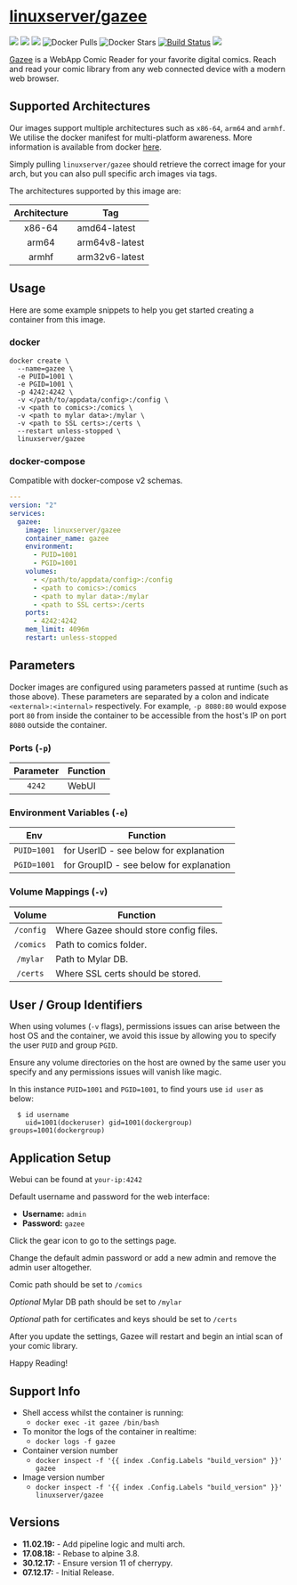 # [linuxserver/gazee](https://github.com/linuxserver/docker-gazee)

[![](https://img.shields.io/discord/354974912613449730.svg?logo=discord&label=LSIO%20Discord&style=flat-square)](https://discord.gg/YWrKVTn)
[![](https://images.microbadger.com/badges/version/linuxserver/gazee.svg)](https://microbadger.com/images/linuxserver/gazee "Get your own version badge on microbadger.com")
[![](https://images.microbadger.com/badges/image/linuxserver/gazee.svg)](https://microbadger.com/images/linuxserver/gazee "Get your own version badge on microbadger.com")
![Docker Pulls](https://img.shields.io/docker/pulls/linuxserver/gazee.svg)
![Docker Stars](https://img.shields.io/docker/stars/linuxserver/gazee.svg)
[![Build Status](https://ci.linuxserver.io/buildStatus/icon?job=Docker-Pipeline-Builders/docker-gazee/master)](https://ci.linuxserver.io/job/Docker-Pipeline-Builders/job/docker-gazee/job/master/)
[![](https://lsio-ci.ams3.digitaloceanspaces.com/linuxserver/gazee/latest/badge.svg)](https://lsio-ci.ams3.digitaloceanspaces.com/linuxserver/gazee/latest/index.html)

[Gazee](https://github.com/hubbcaps/gazee) is a WebApp Comic Reader for your favorite digital comics. Reach and read your comic library from any web connected device with a modern web browser.

## Supported Architectures

Our images support multiple architectures such as `x86-64`, `arm64` and `armhf`. We utilise the docker manifest for multi-platform awareness. More information is available from docker [here](https://github.com/docker/distribution/blob/master/docs/spec/manifest-v2-2.md#manifest-list). 

Simply pulling `linuxserver/gazee` should retrieve the correct image for your arch, but you can also pull specific arch images via tags.

The architectures supported by this image are:

| Architecture | Tag |
| :----: | --- |
| x86-64 | amd64-latest |
| arm64 | arm64v8-latest |
| armhf | arm32v6-latest |


## Usage

Here are some example snippets to help you get started creating a container from this image.

### docker

```
docker create \
  --name=gazee \
  -e PUID=1001 \
  -e PGID=1001 \
  -p 4242:4242 \
  -v </path/to/appdata/config>:/config \
  -v <path to comics>:/comics \
  -v <path to mylar data>:/mylar \
  -v <path to SSL certs>:/certs \
  --restart unless-stopped \
  linuxserver/gazee
```


### docker-compose

Compatible with docker-compose v2 schemas.

```yaml
---
version: "2"
services:
  gazee:
    image: linuxserver/gazee
    container_name: gazee
    environment:
      - PUID=1001
      - PGID=1001
    volumes:
      - </path/to/appdata/config>:/config
      - <path to comics>:/comics
      - <path to mylar data>:/mylar
      - <path to SSL certs>:/certs
    ports:
      - 4242:4242
    mem_limit: 4096m
    restart: unless-stopped
```

## Parameters

Docker images are configured using parameters passed at runtime (such as those above). These parameters are separated by a colon and indicate `<external>:<internal>` respectively. For example, `-p 8080:80` would expose port `80` from inside the container to be accessible from the host's IP on port `8080` outside the container.

### Ports (`-p`)

| Parameter | Function |
| :----: | --- |
| `4242` | WebUI |


### Environment Variables (`-e`)

| Env | Function |
| :----: | --- |
| `PUID=1001` | for UserID - see below for explanation |
| `PGID=1001` | for GroupID - see below for explanation |

### Volume Mappings (`-v`)

| Volume | Function |
| :----: | --- |
| `/config` | Where Gazee should store config files. |
| `/comics` | Path to comics folder. |
| `/mylar` | Path to Mylar DB. |
| `/certs` | Where SSL certs should be stored. |



## User / Group Identifiers

When using volumes (`-v` flags), permissions issues can arise between the host OS and the container, we avoid this issue by allowing you to specify the user `PUID` and group `PGID`.

Ensure any volume directories on the host are owned by the same user you specify and any permissions issues will vanish like magic.

In this instance `PUID=1001` and `PGID=1001`, to find yours use `id user` as below:

```
  $ id username
    uid=1001(dockeruser) gid=1001(dockergroup) groups=1001(dockergroup)
```

## Application Setup

Webui can be found at `your-ip:4242`

  Default username and password for the web interface:

  * **Username:** `admin`
  * **Password:** `gazee`

Click the gear icon to go to the settings page.

Change the default admin password or add a new admin and remove the admin user altogether.

Comic path should be set to `/comics`

*Optional* Mylar DB path should be set to `/mylar`

*Optional* path for certificates and keys should be set to `/certs`

After you update the settings, Gazee will restart and begin an intial scan of your comic library.

Happy Reading!



## Support Info

* Shell access whilst the container is running: 
  * `docker exec -it gazee /bin/bash`
* To monitor the logs of the container in realtime: 
  * `docker logs -f gazee`
* Container version number 
  * `docker inspect -f '{{ index .Config.Labels "build_version" }}' gazee`
* Image version number
  * `docker inspect -f '{{ index .Config.Labels "build_version" }}' linuxserver/gazee`

## Versions

* **11.02.19:** - Add pipeline logic and multi arch.
* **17.08.18:** - Rebase to alpine 3.8.
* **30.12.17:** - Ensure version 11 of cherrypy.
* **07.12.17:** - Initial Release.
